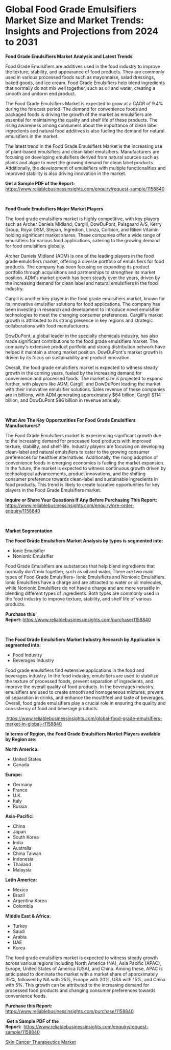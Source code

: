 <p><h1>Global Food Grade Emulsifiers Market Size and Market Trends: Insights and Projections from 2024 to 2031</h1></p><p><strong>Food Grade Emulsifiers Market Analysis and Latest Trends</strong></p>
<p><p>Food Grade Emulsifiers are additives used in the food industry to improve the texture, stability, and appearance of food products. They are commonly used in various processed foods such as mayonnaise, salad dressings, baked goods, and ice cream. Food Grade Emulsifiers help blend ingredients that normally do not mix well together, such as oil and water, creating a smooth and uniform end product.</p><p>The Food Grade Emulsifiers Market is expected to grow at a CAGR of 9.4% during the forecast period. The demand for convenience foods and packaged foods is driving the growth of the market as emulsifiers are essential for maintaining the quality and shelf life of these products. The rising awareness among consumers about the importance of clean label ingredients and natural food additives is also fueling the demand for natural emulsifiers in the market.</p><p>The latest trend in the Food Grade Emulsifiers Market is the increasing use of plant-based emulsifiers and clean label emulsifiers. Manufacturers are focusing on developing emulsifiers derived from natural sources such as plants and algae to meet the growing demand for clean label products. Additionally, the development of emulsifiers with multiple functionalities and improved stability is also driving innovation in the market.</p></p>
<p><strong>Get a Sample PDF of the Report:&nbsp;</strong> <a href="https://www.reliablebusinessinsights.com/enquiry/request-sample/1158840">https://www.reliablebusinessinsights.com/enquiry/request-sample/1158840</a></p>
<p>&nbsp;</p>
<p><strong>Food Grade Emulsifiers Major Market Players</strong></p>
<p><p>The food grade emulsifiers market is highly competitive, with key players such as Archer Daniels Midland, Cargill, DowDuPont, Palsgaard A/S, Kerry Group, Royal DSM, Stepan, Ingredion, Lonza, Corbion, and Riken Vitamin holding significant market shares. These companies offer a wide range of emulsifiers for various food applications, catering to the growing demand for food emulsifiers globally.</p><p>Archer Daniels Midland (ADM) is one of the leading players in the food grade emulsifiers market, offering a diverse portfolio of emulsifiers for food products. The company has been focusing on expanding its product portfolio through acquisitions and partnerships to strengthen its market position. ADM's market growth has been steady over the years, driven by the increasing demand for clean label and natural emulsifiers in the food industry.</p><p>Cargill is another key player in the food grade emulsifiers market, known for its innovative emulsifier solutions for food applications. The company has been investing in research and development to introduce novel emulsifier technologies to meet the changing consumer preferences. Cargill's market growth is attributed to its strong presence in key regions and strategic collaborations with food manufacturers.</p><p>DowDuPont, a global leader in the specialty chemicals industry, has also made significant contributions to the food grade emulsifiers market. The company's extensive product portfolio and strong distribution network have helped it maintain a strong market position. DowDuPont's market growth is driven by its focus on sustainability and product innovation.</p><p>Overall, the food grade emulsifiers market is expected to witness steady growth in the coming years, fueled by the increasing demand for convenience and processed foods. The market size is projected to expand further, with players like ADM, Cargill, and DowDuPont leading the market with their innovative emulsifier solutions. Sales revenue of these companies are in billions, with ADM generating approximately $64 billion, Cargill $114 billion, and DowDuPont $86 billion in revenue annually.</p></p>
<p>&nbsp;</p>
<p><strong>What Are The Key Opportunities For Food Grade Emulsifiers Manufacturers?</strong></p>
<p><p>The Food Grade Emulsifiers market is experiencing significant growth due to the increasing demand for processed food products with improved texture, stability, and shelf-life. Industry players are focusing on developing clean-label and natural emulsifiers to cater to the growing consumer preferences for healthier alternatives. Additionally, the rising adoption of convenience foods in emerging economies is fueling the market expansion. In the future, the market is expected to witness continuous growth driven by technological advancements, product innovations, and the shifting consumer preference towards clean-label and sustainable ingredients in food products. This trend is likely to create lucrative opportunities for key players in the Food Grade Emulsifiers market.</p></p>
<p><strong>Inquire or Share Your Questions If Any Before Purchasing This Report:</strong> <a href="https://www.reliablebusinessinsights.com/enquiry/pre-order-enquiry/1158840">https://www.reliablebusinessinsights.com/enquiry/pre-order-enquiry/1158840</a></p>
<p>&nbsp;</p>
<p><strong>Market Segmentation</strong></p>
<p><strong>The Food Grade Emulsifiers Market Analysis by types is segmented into:</strong></p>
<p><ul><li>Ionic Emulsifier</li><li>Nonionic Emulsifier</li></ul></p>
<p><p>Food Grade Emulsifiers are substances that help blend ingredients that normally don't mix together, such as oil and water. There are two main types of Food Grade Emulsifiers- Ionic Emulsifiers and Nonionic Emulsifiers. Ionic Emulsifiers have a charge and are attracted to water or oil molecules, while Nonionic Emulsifiers do not have a charge and are more versatile in blending different types of ingredients. Both types are commonly used in the food industry to improve texture, stability, and shelf life of various products.</p></p>
<p><strong>Purchase this Report:&nbsp;</strong><a href="https://www.reliablebusinessinsights.com/purchase/1158840">https://www.reliablebusinessinsights.com/purchase/1158840</a></p>
<p>&nbsp;</p>
<p><strong>The Food Grade Emulsifiers Market Industry Research by Application is segmented into:</strong></p>
<p><ul><li>Food Industry</li><li>Beverages Industry</li></ul></p>
<p><p>Food grade emulsifiers find extensive applications in the food and beverages industry. In the food industry, emulsifiers are used to stabilize the texture of processed foods, prevent separation of ingredients, and improve the overall quality of food products. In the beverages industry, emulsifiers are used to create smooth and homogeneous mixtures, prevent oil separation in drinks, and enhance the mouthfeel and taste of beverages. Overall, food grade emulsifiers play a crucial role in ensuring the quality and consistency of food and beverage products.</p></p>
<p><a href="https://www.reliablebusinessinsights.com/global-food-grade-emulsifiers-market-in-global-r1158840">&nbsp;https://www.reliablebusinessinsights.com/global-food-grade-emulsifiers-market-in-global-r1158840</a></p>
<p><strong>In terms of Region, the Food Grade Emulsifiers Market Players available by Region are:</strong></p>
<p>
    <p> <strong> North America: </strong>
        <ul>
            <li>United States</li>
            <li>Canada</li>
        </ul>
        </p> 
    <p> <strong> Europe: </strong>
        <ul>
            <li>Germany</li>
            <li>France</li>
            <li>U.K.</li>
            <li>Italy</li>
            <li>Russia</li>
        </ul>
        </p> 
    <p> <strong> Asia-Pacific: </strong>
        <ul>
            <li>China</li>
            <li>Japan</li>
            <li>South Korea</li>
            <li>India</li>
            <li>Australia</li>
            <li>China Taiwan</li>
            <li>Indonesia</li>
            <li>Thailand</li>
            <li>Malaysia</li>
        </ul>
        </p> 
    <p> <strong> Latin America: </strong>
        <ul>
            <li>Mexico</li>
            <li>Brazil</li>
            <li>Argentina Korea</li>
            <li>Colombia</li>
        </ul>
        </p> 
    <p> <strong> Middle East & Africa: </strong>
        <ul>
            <li>Turkey</li>
            <li>Saudi</li>
            <li>Arabia</li>
            <li>UAE</li>
            <li>Korea</li>
        </ul>
    </p>
    </p>
<p><p>The food grade emulsifiers market is expected to witness steady growth across various regions including North America (NA), Asia Pacific (APAC), Europe, United States of America (USA), and China. Among these, APAC is anticipated to dominate the market with a market share of approximately 35%, followed by NA with 25%, Europe with 20%, USA with 15%, and China with 5%. This growth can be attributed to the increasing demand for processed food products and changing consumer preferences towards convenience foods.</p></p>
<p><strong>Purchase this Report: </strong><a href="https://www.reliablebusinessinsights.com/purchase/1158840">https://www.reliablebusinessinsights.com/purchase/1158840</a></p>
<p>&nbsp;<strong>Get a Sample PDF of the Report:&nbsp;&nbsp;</strong><a href="https://www.reliablebusinessinsights.com/enquiry/request-sample/1158840">https://www.reliablebusinessinsights.com/enquiry/request-sample/1158840</a></p>
<p><strong></strong></p>
<p><p><a href="https://github.com/nathandecarvalho/Market-Research-Report-List-3/blob/main/skin-cancer-therapeutics-market.md">Skin Cancer Therapeutics Market</a></p></p>